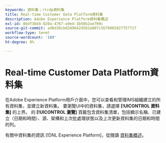 ```yaml
---
keywords: 資料集；rtcdp資料集
title: Real-time Customer Data Platform資料集
description: Adobe Experience Platform資料集概述
exl-id: 86df38d4-820a-4767-a9ed-3b50b2ae709c
source-git-commit: ad0d38cbd249642d582a807c5679065827f57717
workflow-type: tm+mt
source-wordcount: '109'
ht-degree: 0%

---
```


# Real-time Customer Data Platform資料集

在Adobe Experience Platform用戶介面中，您可以查看和管理IMS組織建立的所有資料集，並建立新資料集。 要瀏覽UI中的資料集，請選擇 **[!UICONTROL 資料集]** 的上界。 的 **[!UICONTROL 瀏覽]** 頁籤包含資料集清單，包括顯示名稱、已建立（日期和時間）、源、架構和上次批處理狀態以及上次更新資料集的日期和時間的列。

有關中資料集的資訊 [!DNL Experience Platform]，從閱讀 [資料集概述](../../catalog/datasets/overview.md)。
